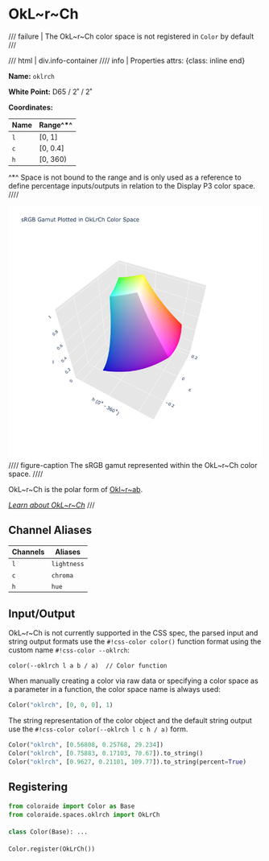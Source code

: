 # OkL~r~Ch

/// failure | The OkL~r~Ch color space is not registered in `Color` by default
///

/// html | div.info-container
//// info | Properties
    attrs: {class: inline end}

**Name:** `oklrch`

**White Point:** D65 / 2˚ / 2˚

**Coordinates:**

Name | Range^\*^
---- | ---------
`l`  | [0, 1]
`c`  | [0, 0.4]
`h`  | [0, 360)

^\*^ Space is not bound to the range and is only used as a reference to define percentage inputs/outputs in
relation to the Display P3 color space.
////

![OkL~r~Ch](../images/oklrch-3d.png)
//// figure-caption
The sRGB gamut represented within the OkL~r~Ch color space.
////


OkL~r~Ch is the polar form of [Okl~r~ab](./oklrab.md).

_[Learn about OkL~r~Ch](https://bottosson.github.io/posts/colorpicker/#intermission---a-new-lightness-estimate-for-oklab)_
///

## Channel Aliases

Channels | Aliases
-------- | -------
`l`      | `lightness`
`c`      | `chroma`
`h`      | `hue`

## Input/Output

OkL~r~Ch is not currently supported in the CSS spec, the parsed input and string output formats use the 
`#!css-color color()` function format using the custom name `#!css-color --oklrch`:

```css-color
color(--oklrch l a b / a)  // Color function
```

When manually creating a color via raw data or specifying a color space as a parameter in a function, the color
space name is always used:

```py
Color("oklrch", [0, 0, 0], 1)
```

The string representation of the color object and the default string output use the
`#!css-color color(--oklrch l c h / a)` form.

```py play
Color("oklrch", [0.56808, 0.25768, 29.234])
Color("oklrch", [0.75883, 0.17103, 70.67]).to_string()
Color("oklrch", [0.9627, 0.21101, 109.77]).to_string(percent=True)
```

## Registering

```py
from coloraide import Color as Base
from coloraide.spaces.oklrch import OkLrCh

class Color(Base): ...

Color.register(OkLrCh())
```
